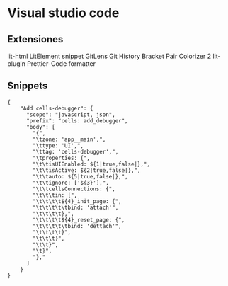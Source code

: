 # Visual studio code

## Extensiones

lit-html
LitElement snippet
GitLens
Git History
Bracket Pair Colorizer 2
lit-plugin
Prettier-Code formatter

## Snippets

````
{
	"Add cells-debugger": {
	  "scope": "javascript, json",
	  "prefix": "cells: add_debugger",
	  "body": [
		"{",
		"\tzone: 'app__main',",
		"\ttype: 'UI',",
		"\ttag: 'cells-debugger',",
		"\tproperties: {",
		"\t\tisUIEnabled: ${1|true,false|},",
		"\t\tisActive: ${2|true,false|},",
		"\t\tauto: ${5|true,false|},",
		"\t\tignore: ['${3}'],",
		"\t\tcellsConnections: {",
		"\t\t\tin: {",
		"\t\t\t\t${4}_init_page: {",
		"\t\t\t\t\tbind: 'attach'",
		"\t\t\t\t},",
		"\t\t\t\t${4}_reset_page: {",
		"\t\t\t\t\tbind: 'dettach'",
		"\t\t\t\t}",
		"\t\t\t}",
		"\t\t}",
		"\t}",
		"},"
	  ]
	}
}
````


